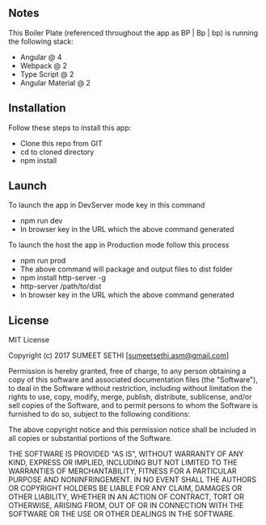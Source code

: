 ## Notes

This Boiler Plate (referenced throughout the app as BP | Bp | bp) is running the following stack:
-   Angular @ 4
-   Webpack @ 2 
-   Type Script @ 2
-   Angular Material @ 2


## Installation

Follow these steps to install this app:
-   Clone this repo from GIT
-   cd to cloned directory
-   npm install


## Launch

To launch the app in DevServer mode key in this command 
-	npm run dev
-	In browser key in the URL which the above command generated

To launch the host the app in Production mode follow this process
-   npm run prod 
-   The above command will package and output files to dist folder
-	npm install http-server -g
-	http-server /path/to/dist
-	In browser key in the URL which the above command generated


## License

MIT License

Copyright (c) 2017 SUMEET SETHI [<sumeetsethi.asm@gmail.com>]

Permission is hereby granted, free of charge, to any person obtaining a copy
of this software and associated documentation files (the "Software"), to deal
in the Software without restriction, including without limitation the rights
to use, copy, modify, merge, publish, distribute, sublicense, and/or sell
copies of the Software, and to permit persons to whom the Software is
furnished to do so, subject to the following conditions:

The above copyright notice and this permission notice shall be included in all
copies or substantial portions of the Software.

THE SOFTWARE IS PROVIDED "AS IS", WITHOUT WARRANTY OF ANY KIND, EXPRESS OR
IMPLIED, INCLUDING BUT NOT LIMITED TO THE WARRANTIES OF MERCHANTABILITY,
FITNESS FOR A PARTICULAR PURPOSE AND NONINFRINGEMENT. IN NO EVENT SHALL THE
AUTHORS OR COPYRIGHT HOLDERS BE LIABLE FOR ANY CLAIM, DAMAGES OR OTHER
LIABILITY, WHETHER IN AN ACTION OF CONTRACT, TORT OR OTHERWISE, ARISING FROM,
OUT OF OR IN CONNECTION WITH THE SOFTWARE OR THE USE OR OTHER DEALINGS IN THE
SOFTWARE.